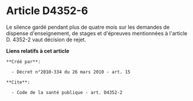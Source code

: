 # Article D4352-6

Le silence gardé pendant plus de quatre mois sur les demandes de dispense d'enseignement, de stages et d'épreuves mentionnées
à l'article D. 4352-2 vaut décision de rejet.

**Liens relatifs à cet article**

	**Créé par**:

	  - Décret n°2010-334 du 26 mars 2010 - art. 15

	**Cite**:

	  - Code de la santé publique - art. D4352-2
